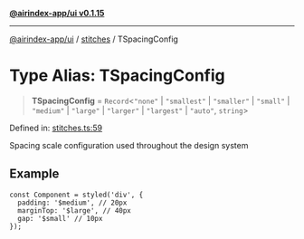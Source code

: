 [**@airindex-app/ui v0.1.15**](../../README.md)

***

[@airindex-app/ui](../../README.md) / [stitches](../README.md) / TSpacingConfig

# Type Alias: TSpacingConfig

> **TSpacingConfig** = `Record`\<`"none"` \| `"smallest"` \| `"smaller"` \| `"small"` \| `"medium"` \| `"large"` \| `"larger"` \| `"largest"` \| `"auto"`, `string`\>

Defined in: [stitches.ts:59](https://github.com/airindex-app/ui/blob/c7ea135614befbd5605b13569e79882284e03edb/src/types/stitches.ts#L59)

Spacing scale configuration used throughout the design system

## Example

```tsx
const Component = styled('div', {
  padding: '$medium', // 20px
  marginTop: '$large', // 40px
  gap: '$small' // 10px
});
```

